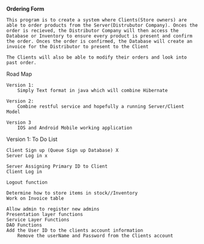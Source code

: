 <b>Ordering Form</b>

	This program is to create a system where Clients(Store owners) are able to order products from the Server(Distrubutor Company). Onces the order is recieved, the Distributor Company will then access the Database or Inventory to ensure every product is present and confirm the order. Onces the order is confirmed, the Database will create an invoice for the Distributor to present to the Client

	The Clients will also be able to modify their orders and look into past order.

Road Map

	Version 1:
		Simply Text format in java which will combine Hibernate

	Version 2:
		Combine restful service and hopefully a running Server/Client Model

	Version 3
		IOS and Android Mobile working application

Version 1: To Do List

	Client Sign up (Queue Sign up Database) X
	Server Log in x 

	Server Assigning Primary ID to Client
	Client Log in

	Logout function
		
	Determine how to store items in stock//Inventory
	Work on Invoice table

	Allow admin to register new admins
	Presentation layer functions
	Service Layer Functions
	DAO Functions
	Add the User ID to the clients account information
		Remove the userName and Password from the Clients account

